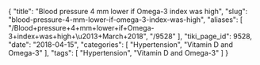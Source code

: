 {
    "title": "Blood pressure 4 mm lower if Omega-3 index was high",
    "slug": "blood-pressure-4-mm-lower-if-omega-3-index-was-high",
    "aliases": [
        "/Blood+pressure+4+mm+lower+if+Omega-3+index+was+high+\u2013+March+2018",
        "/9528"
    ],
    "tiki_page_id": 9528,
    "date": "2018-04-15",
    "categories": [
        "Hypertension",
        "Vitamin D and Omega-3"
    ],
    "tags": [
        "Hypertension",
        "Vitamin D and Omega-3"
    ]
}